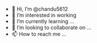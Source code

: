 - 👋 Hi, I’m @chandu5612
- 👀 I’m interested in working
- 🌱 I’m currently learning ...
- 💞️ I’m looking to collaborate on ...
- 📫 How to reach me ...

<!---
chandu5612/chandu5612 is a ✨ special ✨ repository because its `README.md` (this file) appears on your GitHub profile.
You can click the Preview link to take a look at your changes.
--->

